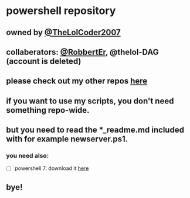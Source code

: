 # powershell repository
## owned by [@TheLolCoder2007](https://github.com/thelolcoder2007)
## collaberators: [@RobbertEr](https://github.com/robberter), @thelol-DAG \(account is deleted\)
## please check out my other repos [here](https://github.com/thelolcoder2007?tab=repositories)
## if you want to use my scripts, you don't need something repo-wide.
## but you need to read the \*\_readme.md included with for example newserver.ps1.
### you need also:
- [ ] powershell 7: download it [here](https://github.com/PowerShell/PowerShell/blob/master/README.md)
## bye!
